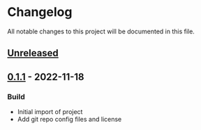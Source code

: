 # Changelog

All notable changes to this project will be documented in this file.

## [Unreleased]

## [0.1.1] - 2022-11-18

### Build

- Initial import of project
- Add git repo config files and license

<!-- generated by git-cliff -->
[Unreleased]: https://github.com/aldrictr/PSAnnex.GitHelpers/compare/v0.1.1..HEAD
[0.1.1]: https://github.com/aldrictr/PSAnnex.GitHelpers/tree/v0.1.1